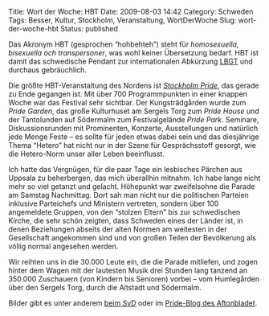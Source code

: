 Title: Wort der Woche: HBT
Date: 2009-08-03 14:42
Category: Schweden
Tags: Besser, Kultur, Stockholm, Veranstaltung, WortDerWoche
Slug: wort-der-woche-hbt
Status: published

Das Akronym HBT (gesprochen “hohbehteh”) steht für *homosexuella,
bisexuella och transpersoner*, was wohl keiner Übersetzung bedarf. HBT
ist damit das schwedische Pendant zur internationalen Abkürzung
[LBGT](http://de.wikipedia.org/wiki/LGBT) und durchaus gebräuchlich.

Die größte HBT-Veranstaltung des Nordens ist [*Stockholm
Pride*](http://www.stockholmpride.org/), das gerade zu Ende gegangen
ist. Mit über 700 Programmpunkten in einer knappen Woche war das
Festival sehr sichtbar. Der Kungsträdgården wurde zum *Pride Garden*,
das große Kulturhuset am Sergels Torg zum *Pride House* und der
Tantolunden auf Södermalm zum Festivalgelände *Pride Park*. Seminare,
Diskussionsrunden mit Prominenten, Konzerte, Ausstellungen und natürlich
jede Menge Feste – es sollte für jeden etwas dabei sein und das
diesjährige Thema “Hetero” hat nicht nur in der Szene für Gesprächsstoff
gesorgt, wie die Hetero-Norm unser aller Leben beeinflusst.

Ich hatte das Vergnügen, für die paar Tage ein lesbisches Pärchen aus
Uppsala zu beherbergen, das mich überallhin mitnahm. Ich habe lange
nicht mehr so viel getanzt und gelacht. Höhepunkt war zweifelsohne die
Parade am Samstag Nachmittag. Dort sah man nicht nur die politischen
Parteien inklusive Parteichefs und Ministern vertreten, sondern über 100
angemeldete Gruppen, von den “stolzen Eltern” bis zur schwedischen
Kirche, die sehr schön zeigten, dass Schweden eines der Länder ist, in
denen Beziehungen abseits der alten Normen am weitesten in der
Gesellschaft angekommen sind und von großen Teilen der Bevölkerung als
völlig normal angesehen werden.

Wir reihten uns in die 30.000 Leute ein, die die Parade mitliefen, und
zogen hinter dem Wagen mit der lautesten Musik drei Stunden lang tanzend
an 350.000 Zuschauern (von Kindern bis Senioren) vorbei – vom
Humlegården über den Sergels Torg, durch die Altstadt und Södermalm.

Bilder gibt es unter anderem [beim
SvD](http://www.svd.se/nyheter/inrikes/artikel_3293241.svd?imgID=18)
oder im [Pride-Blog des
Aftonbladet](http://blogg.aftonbladet.se/pridebloggen).

